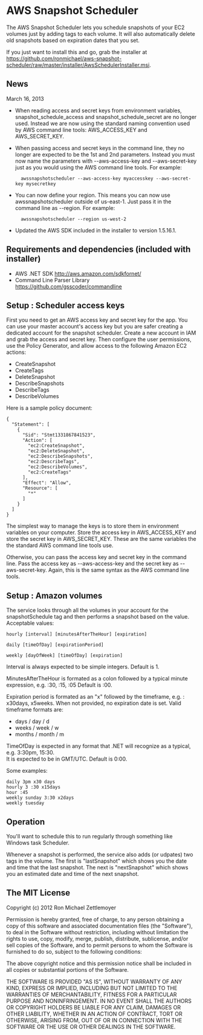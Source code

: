 ﻿
AWS Snapshot Scheduler
=============================================================
The AWS Snapshot Scheduler lets you schedule snapshots of your EC2 volumes just by adding tags
to each volume.  It will also automatically delete old snapshots based on expiration dates
that you set.

If you just want to install this and go,
grab the installer at https://github.com/ronmichael/aws-snapshot-scheduler/raw/master/installer/AwsSchedulerInstaller.msi.


News
-------------------------------------------------------------
March 16, 2013
- When reading access and secret keys from environment variables, snapshot_schedule_access and snapshot_schedule_secret are no longer used.
Instead we are now using the standard naming convention used by AWS command line tools: AWS_ACCESS_KEY and AWS_SECRET_KEY.

- When passing access and secret keys in the command line, they no longer are expected to be the 1st and 2nd parameters. Instead you
must now name the parameters with --aws-access-key and --aws-secret-key just as you would using the AWS command line tools. For example:

		awssnapshotscheduler --aws-access-key myaccesskey --aws-secret-key mysecretkey
- You can now define your region. This means you can now use awssnapshotscheduler outside of us-east-1. Just pass it in the command line as --region.
For example:	

		awssnapshotscheduler --region us-west-2
- Updated the AWS SDK included in the installer to version 1.5.16.1.
	

Requirements and dependencies (included with installer)
-------------------------------------------------------------
- AWS .NET SDK http://aws.amazon.com/sdkfornet/
- Command Line Parser Library https://github.com/gsscoder/commandline


Setup : Scheduler access keys
-------------------------------------------------------------
First you need to get an AWS access key and secret key for the app.
You can use your master account's access key but you are safer creating a dedicated account for the snapshot scheduler.
Create a new account in IAM and grab the access and secret key.
Then configure the user permissions, use the Policy Generator,  and allow access to the following Amazon EC2 actions:

- CreateSnapshot
- CreateTags
- DeleteSnapshot
- DescribeSnapshots
- DescribeTags
- DescribeVolumes


Here is a sample policy document:
		
	{
	  "Statement": [
		{
		  "Sid": "Stmt1331867841523",
		  "Action": [
			"ec2:CreateSnapshot",
			"ec2:DeleteSnapshot",
			"ec2:DescribeSnapshots",
			"ec2:DescribeTags",
			"ec2:DescribeVolumes",
			"ec2:CreateTags"
		  ],
		  "Effect": "Allow",
		  "Resource": [
			"*"
		  ]
		}
	  ]
	}

The simplest way to manage the keys is to store them in environment variables on your computer.
Store the access key in AWS_ACCESS_KEY and store the secret key in AWS_SECRET_KEY.
These are the same variables the the standard AWS command line tools use.

Otherwise, you can pass the access key and secret key in the command line. Pass the access key as --aws-access-key
and the secret key as --aws-secret-key. Again, this is the same syntax as the AWS command line tools.


Setup : Amazon volumes
-------------------------------------------------------------
The service looks through all the volumes in your account for the snapshotSchedule tag and then performs
a snapshot based on the value.  Acceptable values:

	hourly [interval] [minutesAfterTheHour] [expiration]

	daily [timeOfDay] [expirationPeriod]

	weekly [dayOfWeek] [timeOfDay] [expiration]

Interval is always expected to be simple integers.  Default is 1.

MinutesAfterTheHour is formated as a colon followed by a typical minute expression, e.g. :30, :15, :05
Default is :00.

Expiration period is formated as an "x" followed by the timeframe, e.g. : x30days, x5weeks. 
When not provided, no expiration date is set.  Valid timeframe formats are:
- days / day / d
- weeks / week / w
- months / month / m

TimeOfDay is expected in any format that .NET will recognize as a typical, e.g. 3:30pm, 15:30.  
It is expected to be in GMT/UTC.  Default is 0:00.

Some examples:
	
	daily 3pm x30 days
	hourly 3 :30 x15days
	hour :45
	weekly sunday 3:30 x2days
	weekly tuesday 



Operation
-------------------------------------------------------------
You'll want to schedule this to run regularly through something like Windows task Scheduler.

Whenever a snapshot is performed, the service also adds (or udpates) two tags in the volume.
The first is "lastSnapshot" which shows you the date and time that the last snapshot.
The next is "nextSnapshot" which shows you an estimated date and time of the next snapshot.



The MIT License
-------------------------------------------------------------
Copyright (c) 2012 Ron Michael Zettlemoyer
				
Permission is hereby granted, free of charge, to any person obtaining a copy
of this software and associated documentation files (the "Software"), to deal
in the Software without restriction, including without limitation the rights
to use, copy, modify, merge, publish, distribute, sublicense, and/or sell
copies of the Software, and to permit persons to whom the Software is
furnished to do so, subject to the following conditions:

The above copyright notice and this permission notice shall be included in
all copies or substantial portions of the Software.

THE SOFTWARE IS PROVIDED "AS IS", WITHOUT WARRANTY OF ANY KIND, EXPRESS OR
IMPLIED, INCLUDING BUT NOT LIMITED TO THE WARRANTIES OF MERCHANTABILITY,
FITNESS FOR A PARTICULAR PURPOSE AND NONINFRINGEMENT. IN NO EVENT SHALL THE
AUTHORS OR COPYRIGHT HOLDERS BE LIABLE FOR ANY CLAIM, DAMAGES OR OTHER
LIABILITY, WHETHER IN AN ACTION OF CONTRACT, TORT OR OTHERWISE, ARISING FROM,
OUT OF OR IN CONNECTION WITH THE SOFTWARE OR THE USE OR OTHER DEALINGS IN
THE SOFTWARE.
